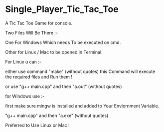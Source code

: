 # Single_Player_Tic_Tac_Toe
A Tic Tac Toe Game for console.

Two Files Will Be There :-

One For Windows Which needs To be executed on cmd.

Other for Linux / Mac to be opened in Terminal.

For Linux u can :-

  either use command "make" (without quotes) this Command will execute the required files and Run them !

  or use "g++ main.cpp" and then "a.out" (without quotes)

for Windows use :-

  first make sure mingw is installed and added to Your Enviornment Variable. 

  "g++ main.cpp" and then "a.exe" (without quotes)

Preferred to Use Linux or Mac !
